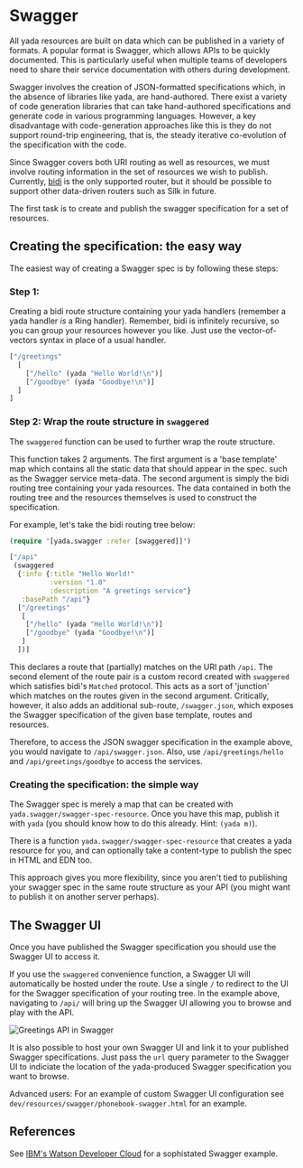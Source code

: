 # Swagger

All yada resources are built on data which can be published in a variety of formats. A popular format is Swagger, which allows APIs to be quickly documented. This is particularly useful when multiple teams of developers need to share their service documentation with others during development.

Swagger involves the creation of JSON-formatted specifications which, in the absence of libraries like yada, are hand-authored. There exist a variety of code generation libraries that can take hand-authored specifications and generate code in various programming languages. However, a key disadvantage with code-generation approaches like this is they do not support round-trip engineering, that is, the steady iterative co-evolution of the specification with the code.

Since Swagger covers both URI routing as well as resources, we must involve routing information in the set of resources we wish to publish. Currently, [bidi](https://github.com/juxt/bidi) is the only supported router, but it should be possible to support other data-driven routers such as Silk in future.

The first task is to create and publish the swagger specification for a set of resources.

## Creating the specification: the easy way

The easiest way of creating a Swagger spec is by following these steps:

### Step 1:

Creating a bidi route structure containing your yada handlers (remember a yada handler _is_ a Ring handler). Remember, bidi is infinitely recursive, so you can group your resources however you like. Just use the vector-of-vectors syntax in place of a usual handler.

```clojure
["/greetings"
  [
    ["/hello" (yada "Hello World!\n")]
    ["/goodbye" (yada "Goodbye!\n")]
  ]
]
```

### Step 2: Wrap the route structure in `swaggered`

The `swaggered` function can be used to further wrap the route structure.

This function takes 2 arguments. The first argument is a 'base template' map which contains all the static data that should appear in the spec. such as the Swagger service meta-data. The second argument is simply the bidi routing tree containing your yada resources. The data contained in both the routing tree and the resources themselves is used to construct the specification.

For example, let's take the bidi routing tree below:

```clojure
(require '[yada.swagger :refer [swaggered]]')

["/api"
 (swaggered
  {:info {:title "Hello World!"
          :version "1.0"
          :description "A greetings service"}
   :basePath "/api"}
  ["/greetings"
   [
    ["/hello" (yada "Hello World!\n")]
    ["/goodbye" (yada "Goodbye!\n")]
   ]
  ])]
```

This declares a route that (partially) matches on the URI path `/api`. The second element of the route pair is a custom record created with `swaggered` which satisfies bidi's `Matched` protocol. This acts as a sort of 'junction' which matches on the routes given in the second argument. Critically, however, it also adds an additional sub-route, `/swagger.json`, which exposes the Swagger specification of the given base template, routes and resources.

Therefore, to access the JSON swagger specification in the example above, you would navigate to `/api/swagger.json`. Also, use `/api/greetings/hello` and `/api/greetings/goodbye` to access the services.

### Creating the specification: the simple way

The Swagger spec is merely a map that can be created with `yada.swagger/swagger-spec-resource`. Once you have this map, publish it with `yada` (you should know how to do this already. Hint: `(yada m)`).

There is a function `yada.swagger/swagger-spec-resource` that creates a yada resource for you, and can optionally take a content-type to publish the spec in HTML and EDN too.

This approach gives you more flexibility, since you aren't tied to publishing your swagger spec in the same route structure as your API (you might want to publish it on another server perhaps).

## The Swagger UI

Once you have published the Swagger specification you should use the Swagger UI to access it.

If you use the `swaggered` convenience function, a Swagger UI will automatically be hosted under the route. Use a single `/` to redirect to the UI for the Swagger specification of your routing tree. In the example above, navigating to `/api/` will bring up the Swagger UI allowing you to browse and play with the API.

![Greetings API in Swagger](static/img/greetings-swagger.png)

It is also possible to host your own Swagger UI and link it to your published Swagger specifications. Just pass the `url` query parameter to the Swagger UI to indiciate the location of the yada-produced Swagger specification you want to browse.

Advanced users: For an example of custom Swagger UI configuration see
`dev/resources/swagger/phonebook-swagger.html` for an example.

## References

See
[IBM's Watson Developer Cloud](http://www.ibm.com/smarterplanet/us/en/ibmwatson/developercloud/apis/)
for a sophistated Swagger example.
